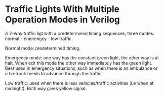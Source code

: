 # Traffic Lights With Multiple Operation Modes in Verilog
A 2-way traffic ligt with a predetermined timing sequences, three modes: normal - emerengcy - low traffic.

Normal mode: predetermined timing.

Emergency mode: one way has the constant green light, the other way is at halt. When exit this mode the other way immediately has the green light. Best used in emergency situations, such as when there is an ambulance or a firetruck needs to advance through the traffic.

Low traffic: used when there is less vehicles/traffic activities (i.e when at midnight). Both way gives yellow signal.
